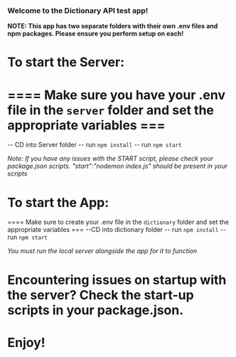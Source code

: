 ### Welcome to the Dictionary API test app!

**NOTE: This app has two separate folders with their own .env files and npm packages. Please ensure you perform setup on each!**

# To start the Server:
# ==== Make sure you have your .env file in the `server` folder and set the appropriate variables ===
-- CD into Server folder
-- run `npm install`
-- run `npm start`

*Note: If you have any issues with the START script, please check your package.json scripts.*
*"start":"nodemon index.js" should be present in your scripts*


# To start the App:
==== Make sure to create your .env file in the `dictionary` folder and set the appropriate variables ===
--CD into dictionary folder
-- run `npm install` 
-- run `npm start`


*You must run the local server alongside the app for it to function*

# Encountering issues on startup with the server? Check the start-up scripts in your package.json.
# Enjoy!